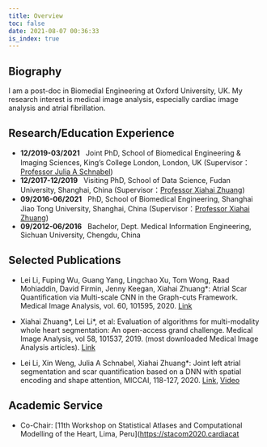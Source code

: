 ```yaml
---
title: Overview
toc: false
date: 2021-08-07 00:36:33
is_index: true
---
```

## Biography

I am a post-doc in Biomedial Engineering at Oxford University, UK.
My research interest is medical image analysis, especially cardiac image analysis and atrial fibrillation.


## Research/Education Experience
* **12/2019-03/2021** &nbsp; Joint PhD, School of Biomedical Engineering & Imaging Sciences, King’s College
London, London, UK (Supervisor：[Professor Julia A Schnabel](https://www.kcl.ac.uk/people/julia-a-schnabel))
* **12/2017-12/2019** &nbsp; Visiting PhD, School of Data Science, Fudan University, Shanghai, China (Supervisor：[Professor Xiahai Zhuang](https://zmiclab.github.io/members.html))
* **09/2016-06/2021** &nbsp; PhD, School of Biomedical Engineering, Shanghai Jiao Tong University, Shanghai,
China (Supervisor：[Professor Xiahai Zhuang](https://zmiclab.github.io/members.html))
* **09/2012-06/2016** &nbsp; Bachelor, Dept. Medical Information Engineering, Sichuan University, Chengdu, China


## Selected Publications
* Lei Li, Fuping Wu, Guang Yang, Lingchao Xu, Tom Wong, Raad Mohiaddin, David Firmin, Jenny Keegan, Xiahai Zhuang*: Atrial Scar Quantification via Multi-scale CNN in the Graph-cuts Framework. Medical Image Analysis, vol. 60, 101595, 2020. [Link](https://www.sciencedirect.com/science/article/pii/S1361841519301355)

* Xiahai Zhuang*, Lei Li*, et al: Evaluation of algorithms for multi-modality whole heart segmentation: An open-access grand challenge. Medical Image Analysis, vol 58, 101537, 2019. (most downloaded Medical Image Analysis articles). [Link](https://www.sciencedirect.com/science/article/pii/S1361841519300751)

* Lei Li, Xin Weng, Julia A Schnabel, Xiahai Zhuang*: Joint left atrial segmentation and scar quantification based on a DNN with spatial encoding and shape attention, MICCAI, 118-127, 2020. [Link](https://link.springer.com/chapter/10.1007/978-3-030-59719-1_12), [Video](https://www.bilibili.com/video/BV1rA41177eV)


## Academic Service
* Co-Chair: [11th Workshop on Statistical Atlases and Computational Modelling of the Heart, Lima, Peru](https://stacom2020.cardiacat